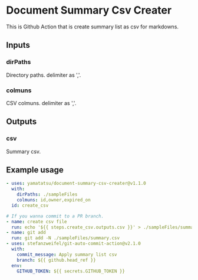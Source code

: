 # Document Summary Csv Creater

This is Github Action that is create summary list as csv for markdowns.

## Inputs

### dirPaths

Directory paths. delimiter as ','.

### colmuns

CSV colmuns. delimiter as ','.

## Outputs

### csv

Summary csv.

## Example usage

```yaml
- uses: yamatatsu/document-summary-csv-creater@v1.1.0
  with:
    dirPaths: ./sampleFiles
    colmuns: id,owner,expired_on
  id: create_csv

# If you wanna commit to a PR branch.
- name: create csv file
  run: echo '${{ steps.create_csv.outputs.csv }}' > ./sampleFiles/summary.csv
- name: git add
  run: git add -N ./sampleFiles/summary.csv
- uses: stefanzweifel/git-auto-commit-action@v2.1.0
  with:
    commit_message: Apply summary list csv
    branch: ${{ github.head_ref }}
  env:
    GITHUB_TOKEN: ${{ secrets.GITHUB_TOKEN }}
```
